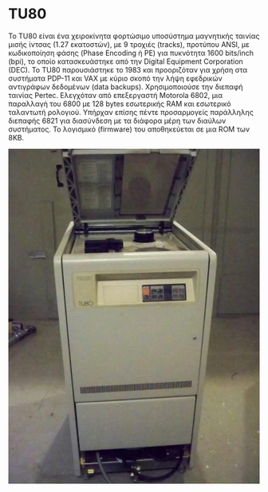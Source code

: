 # TU80

To TU80 είναι ένα χειροκίνητα φορτώσιμο υποσύστημα μαγνητικής ταινίας μισής ίντσας (1.27 εκατοστών), με 9 τροχιές (tracks), προτύπου ANSI, με κωδικοποίηση φάσης (Phase Encoding ή PE) για πυκνότητα 1600 bits/inch (bpi), το οποίο κατασκευάστηκε από την Digital Equipment Corporation (DEC). To TU80 παρουσιάστηκε το 1983 και προοριζόταν για χρήση στα συστήματα PDP-11 και VAX με κύριο σκοπό την λήψη εφεδρικών αντιγράφων δεδομένων (data backups). Χρησιμοποιούσε την διεπαφή ταινίας Pertec. Ελεγχόταν από επεξεργαστή Motorola 6802, μια παραλλαγή του 6800 με 128 bytes εσωτερικής RAM και εσωτερικό ταλαντωτή ρολογιού.  Υπήρχαν επίσης πέντε προσαρμογείς παράλληλης διεπαφής 6821 για διασύνδεση με τα διάφορα μέρη των διαύλων συστήματος. Το λογισμικό (firmware) του αποθηκεύεται σε μια ROM των 8KB.

![TU80](../assets/images/TU80.jpg)